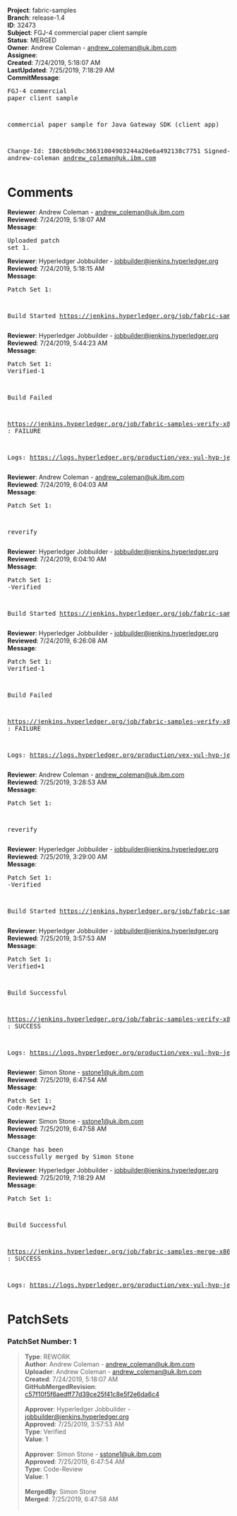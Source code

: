 <strong>Project</strong>: fabric-samples<br><strong>Branch</strong>: release-1.4<br><strong>ID</strong>: 32473<br><strong>Subject</strong>: FGJ-4 commercial paper client sample<br><strong>Status</strong>: MERGED<br><strong>Owner</strong>: Andrew Coleman - andrew_coleman@uk.ibm.com<br><strong>Assignee</strong>:<br><strong>Created</strong>: 7/24/2019, 5:18:07 AM<br><strong>LastUpdated</strong>: 7/25/2019, 7:18:29 AM<br><strong>CommitMessage</strong>:<br><pre>FGJ-4 commercial paper client sample

commercial paper sample for Java Gateway SDK (client app)

Change-Id: I80c6b9dbc36631004903244a20e6a492138c7751
Signed-off-by: andrew-coleman <andrew_coleman@uk.ibm.com>
</pre><h1>Comments</h1><strong>Reviewer</strong>: Andrew Coleman - andrew_coleman@uk.ibm.com<br><strong>Reviewed</strong>: 7/24/2019, 5:18:07 AM<br><strong>Message</strong>: <pre>Uploaded patch set 1.</pre><strong>Reviewer</strong>: Hyperledger Jobbuilder - jobbuilder@jenkins.hyperledger.org<br><strong>Reviewed</strong>: 7/24/2019, 5:18:15 AM<br><strong>Message</strong>: <pre>Patch Set 1:

Build Started https://jenkins.hyperledger.org/job/fabric-samples-verify-x86_64/376/</pre><strong>Reviewer</strong>: Hyperledger Jobbuilder - jobbuilder@jenkins.hyperledger.org<br><strong>Reviewed</strong>: 7/24/2019, 5:44:23 AM<br><strong>Message</strong>: <pre>Patch Set 1: Verified-1

Build Failed 

https://jenkins.hyperledger.org/job/fabric-samples-verify-x86_64/376/ : FAILURE

Logs: https://logs.hyperledger.org/production/vex-yul-hyp-jenkins-3/fabric-samples-verify-x86_64/376</pre><strong>Reviewer</strong>: Andrew Coleman - andrew_coleman@uk.ibm.com<br><strong>Reviewed</strong>: 7/24/2019, 6:04:03 AM<br><strong>Message</strong>: <pre>Patch Set 1:

reverify</pre><strong>Reviewer</strong>: Hyperledger Jobbuilder - jobbuilder@jenkins.hyperledger.org<br><strong>Reviewed</strong>: 7/24/2019, 6:04:10 AM<br><strong>Message</strong>: <pre>Patch Set 1: -Verified

Build Started https://jenkins.hyperledger.org/job/fabric-samples-verify-x86_64/377/</pre><strong>Reviewer</strong>: Hyperledger Jobbuilder - jobbuilder@jenkins.hyperledger.org<br><strong>Reviewed</strong>: 7/24/2019, 6:26:08 AM<br><strong>Message</strong>: <pre>Patch Set 1: Verified-1

Build Failed 

https://jenkins.hyperledger.org/job/fabric-samples-verify-x86_64/377/ : FAILURE

Logs: https://logs.hyperledger.org/production/vex-yul-hyp-jenkins-3/fabric-samples-verify-x86_64/377</pre><strong>Reviewer</strong>: Andrew Coleman - andrew_coleman@uk.ibm.com<br><strong>Reviewed</strong>: 7/25/2019, 3:28:53 AM<br><strong>Message</strong>: <pre>Patch Set 1:

reverify</pre><strong>Reviewer</strong>: Hyperledger Jobbuilder - jobbuilder@jenkins.hyperledger.org<br><strong>Reviewed</strong>: 7/25/2019, 3:29:00 AM<br><strong>Message</strong>: <pre>Patch Set 1: -Verified

Build Started https://jenkins.hyperledger.org/job/fabric-samples-verify-x86_64/378/</pre><strong>Reviewer</strong>: Hyperledger Jobbuilder - jobbuilder@jenkins.hyperledger.org<br><strong>Reviewed</strong>: 7/25/2019, 3:57:53 AM<br><strong>Message</strong>: <pre>Patch Set 1: Verified+1

Build Successful 

https://jenkins.hyperledger.org/job/fabric-samples-verify-x86_64/378/ : SUCCESS

Logs: https://logs.hyperledger.org/production/vex-yul-hyp-jenkins-3/fabric-samples-verify-x86_64/378</pre><strong>Reviewer</strong>: Simon Stone - sstone1@uk.ibm.com<br><strong>Reviewed</strong>: 7/25/2019, 6:47:54 AM<br><strong>Message</strong>: <pre>Patch Set 1: Code-Review+2</pre><strong>Reviewer</strong>: Simon Stone - sstone1@uk.ibm.com<br><strong>Reviewed</strong>: 7/25/2019, 6:47:58 AM<br><strong>Message</strong>: <pre>Change has been successfully merged by Simon Stone</pre><strong>Reviewer</strong>: Hyperledger Jobbuilder - jobbuilder@jenkins.hyperledger.org<br><strong>Reviewed</strong>: 7/25/2019, 7:18:29 AM<br><strong>Message</strong>: <pre>Patch Set 1:

Build Successful 

https://jenkins.hyperledger.org/job/fabric-samples-merge-x86_64/94/ : SUCCESS

Logs: https://logs.hyperledger.org/production/vex-yul-hyp-jenkins-3/fabric-samples-merge-x86_64/94</pre><h1>PatchSets</h1><h3>PatchSet Number: 1</h3><blockquote><strong>Type</strong>: REWORK<br><strong>Author</strong>: Andrew Coleman - andrew_coleman@uk.ibm.com<br><strong>Uploader</strong>: Andrew Coleman - andrew_coleman@uk.ibm.com<br><strong>Created</strong>: 7/24/2019, 5:18:07 AM<br><strong>GitHubMergedRevision</strong>: [c57f10f5f6aedff77d39ce25f41c8e5f2e6da6c4](https://github.com/hyperledger-gerrit-archive/fabric-samples/commit/c57f10f5f6aedff77d39ce25f41c8e5f2e6da6c4)<br><br><strong>Approver</strong>: Hyperledger Jobbuilder - jobbuilder@jenkins.hyperledger.org<br><strong>Approved</strong>: 7/25/2019, 3:57:53 AM<br><strong>Type</strong>: Verified<br><strong>Value</strong>: 1<br><br><strong>Approver</strong>: Simon Stone - sstone1@uk.ibm.com<br><strong>Approved</strong>: 7/25/2019, 6:47:54 AM<br><strong>Type</strong>: Code-Review<br><strong>Value</strong>: 1<br><br><strong>MergedBy</strong>: Simon Stone<br><strong>Merged</strong>: 7/25/2019, 6:47:58 AM<br><br></blockquote>